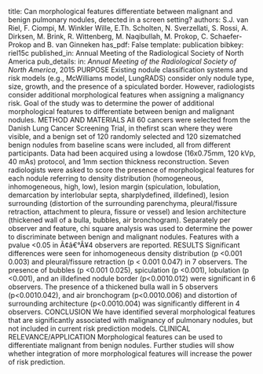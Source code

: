 title: Can morphological features differentiate between malignant and benign pulmonary nodules, detected in a screen setting?
authors: S.J. van Riel, F. Ciompi, M. Winkler Wille, E.Th. Scholten, N. Sverzellati, S. Rossi, A. Dirksen, M. Brink, R. Wittenberg, M. Naqibullah, M. Prokop, C. Schaefer-Prokop and B. van Ginneken
has_pdf: False
template: publication
bibkey: riel15c
published_in: Annual Meeting of the Radiological Society of North America
pub_details: in: <i>Annual Meeting of the Radiological Society of North America</i>, 2015
PURPOSE Existing nodule classification systems and risk models (e.g., McWilliams model, LungRADS) consider only nodule type, size, growth, and the presence of a spiculated border. However, radiologists consider additional morphological features when assigning a malignancy risk. Goal of the study was to determine the power of additional morphological features to differentiate between benign and malignant nodules. METHOD AND MATERIALS All 60 cancers were selected from the Danish Lung Cancer Screening Trial, in thefirst scan where they were visible, and a benign set of 120 randomly selected and 120 sizematched benign nodules from baseline scans were included, all from different participants. Data had been acquired using a lowdose (16x0.75mm, 120 kVp, 40 mAs) protocol, and 1mm section thickness reconstruction. Seven radiologists were asked to score the presence of morphological features for each nodule referring to density distribution (homogeneous, inhomogeneous, high, low), lesion margin (spiculation, lobulation, demarcation by interlobular septa, sharplydefined, illdefined), lesion surrounding (distortion of the surrounding parenchyma, pleural/fissure retraction, attachment to pleura, fissure or vessel) and lesion architecture (thickened wall of a bulla, bubbles, air bronchogram). Separately per observer and feature, chi square analysis was used to determine the power to discriminate between benign and malignant nodules. Features with a pvalue <0.05 in Ã¢â€°Â¥4 observers are reported. RESULTS Significant differences were seen for inhomogeneous density distribution (p <0.001 0.003) and pleural/fissure retraction (p < 0.001 0.047) in 7 observers. The presence of bubbles (p <0.001 0.025), spiculation (p <0.001), lobulation (p <0.001), and an illdefined nodule border (p<0.0010.012) were significant in 6 observers. The presence of a thickened bulla wall in 5 observers (p<0.0010.042), and air bronchogram (p<0.0010.006) and distortion of surrounding architecture (p<0.0010.004) was significantly different in 4 observers. CONCLUSION We have identified several morphological features that are significantly associated with malignancy of pulmonary nodules, but not included in current risk prediction models. CLINICAL RELEVANCE/APPLICATION Morphological features can be used to differentiate malignant from benign nodules. Further studies will show whether integration of more morphological features will increase the power of risk prediction.

